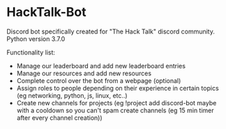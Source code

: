 # HackTalk-Bot  
Discord bot specifically created for "The Hack Talk" discord community.  
Python version 3.7.0

Functionality list:
 - Manage our leaderboard and add new leaderboard entries
 - Manage our resources and add new resources
 - Complete control over the bot from a webpage (optional)
 - Assign roles to people depending on their experience in certain topics (eg networking, python, js, linux, etc..)
 - Create new channels for projects (eg !project add discord-bot maybe with a cooldown so you can't spam create channels (eg 15 min timer after every channel creation))
